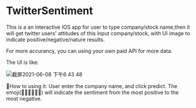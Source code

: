 # TwitterSentiment

This is a an interactive IOS app for user to type company/stock name,then it will get twitter users' attitudes of this input company/stock, with UI image to indicate positive/negative/nature results.

For more accurancy, you can using your own paid API for more data.

The UI is like:

![截屏2021-06-08 下午6 43 48](https://user-images.githubusercontent.com/76830377/121271554-94f39c00-c889-11eb-91c5-4926e2e27bc3.png)

💬How to using it: User enter the company name, and click predict. The emoji(🥰😘😃😐😡👺) will indicate the sentiment from the most positive to the most negative.
